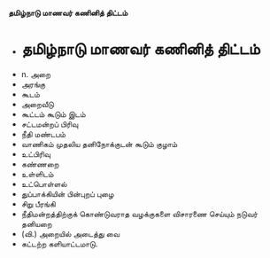 **தமிழ்நாடு மாணவர் கணினித் திட்டம்**
- # தமிழ்நாடு மாணவர் கணினித் திட்டம்
- n. அறை
- அரங்கு
- கூடம்
- அறைவீடு
- கூட்டம் கூடும் இடம்
- சட்டமன்றப் பிரிவு
- நீதி மண்டபம்
- வாணிகம் முதலிய தனிநோக்குடன் கூடும் குழாம்
- உட்பிரிவு
- கண்ணறை
- உள்ளிடம்
- உட்பொள்ளல்
- துப்பாக்கியின் பின்புறப் புழை
- சிறு பீரங்கி
- நீதிமன்றத்திற்குக் கொண்டுவராத வழக்குகளை விசாரணை செய்யும் நடுவர் தனியறை
- (வி.) அறையில் அடைத்து வை
- கட்டற்ற களியாட்டமாடு.

